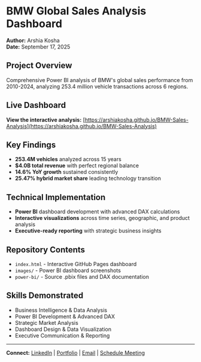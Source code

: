 # BMW Global Sales Analysis Dashboard

**Author:** Arshia Kosha  
**Date:** September 17, 2025

## Project Overview

Comprehensive Power BI analysis of BMW's global sales performance from 2010-2024, analyzing 253.4 million vehicle transactions across 6 regions.

## Live Dashboard

**View the interactive analysis:** [https://arshiakosha.github.io/BMW-Sales-Analysis](https://arshiakosha.github.io/BMW-Sales-Analysis)

## Key Findings

- **253.4M vehicles** analyzed across 15 years
- **$4.0B total revenue** with perfect regional balance
- **14.6% YoY growth** sustained consistently
- **25.47% hybrid market share** leading technology transition

## Technical Implementation

- **Power BI** dashboard development with advanced DAX calculations
- **Interactive visualizations** across time series, geographic, and product analysis
- **Executive-ready reporting** with strategic business insights

## Repository Contents

- `index.html` - Interactive GitHub Pages dashboard
- `images/` - Power BI dashboard screenshots
- `power-bi/` - Source .pbix files and DAX documentation

## Skills Demonstrated

- Business Intelligence & Data Analysis
- Power BI Development & Advanced DAX
- Strategic Market Analysis
- Dashboard Design & Data Visualization
- Executive Communication & Reporting

---

**Connect:** [LinkedIn](https://www.linkedin.com/in/arshiakosha/) | [Portfolio](https://arshiakosha.github.io/Arshiakosha/) | [Email](mailto:arshia.kosha81@gmail.com) | [Schedule Meeting](https://calendly.com/arshia-kosha81/30min)
